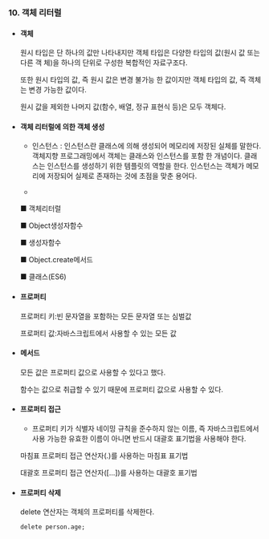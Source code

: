 ### 10. 객체 리터럴

- #### 객체
  원시 타입은 단 하나의 값만 나타내지만 객체 타입은 다양한 타입의 값(원시 값 또는 다른 객 체)을 하나의 단위로 구성한 복합적인 자료구조다.

  또한 원시 타입의 값, 즉 원시 값은 변경 불가능 한 값이지만 객체 타입의 값, 즉 객체는 변경 가능한 값이다.

  원시 값을 제외한 나머지 값(함수, 배열, 정규 표현식 등)은 모두 객체다.

- #### 객체 리터럴에 의한 객체 생성

    - 인스턴스 : 인스턴스란 클래스에 의해 생성되어 메모리에 저장된 실체를 말한다. 객체지향 프로그래밍에서 객체는 클래스와 인스턴스를 포함 한 개념이다. 클래스는 인스턴스를 생성하기 위한 템플릿의 역할을 한다. 인스턴스는 객체가 메모리에 저장되어 실제로 존재하는 것에 초점을 맞춘 용어다.

    - 
    
    ■ 객체리터럴
  
    ■ Object생성자함수
  
    ■ 생성자함수
  
    ■ Object.create메서드
  
    ■ 클래스(ES6)

- #### 프로퍼티

  프로퍼티 키:빈 문자열을 포함하는 모든 문자열 또는 심벌값
  
  프로퍼티 값:자바스크립트에서 사용할 수 있는 모든 값

- #### 메서드

  모든 값은 프로퍼티 값으로 사용할 수 있다고 했다.

  함수는 값으로 취급할 수 있기 때문에 프로퍼티 값으로 사용할 수 있다.

- #### 프로퍼티 접근

  - 프로퍼티 키가 식별자 네이밍 규칙을 준수하지 않는 이름, 즉 자바스크립트에서 사용 가능한 유효한 이름이 아니면 반드시 대괄호 표기법을 사용해야 한다.

  마침표 프로퍼티 접근 연산자(.)를 사용하는 마침표 표기법

  대괄호 프로퍼티 접근 연산자([...])를 사용하는 대괄호 표기법

- #### 프로퍼티 삭제

  delete 연산자는 객체의 프로퍼티를 삭제한다.
  ```
  delete person.age;
  ```
